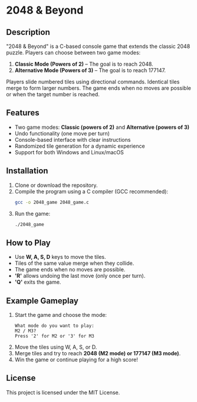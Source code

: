 # 2048 & Beyond

## Description
"2048 & Beyond" is a C-based console game that extends the classic 2048 puzzle. Players can choose between two game modes:
1. **Classic Mode (Powers of 2)** – The goal is to reach 2048.
2. **Alternative Mode (Powers of 3)** – The goal is to reach 177147.

Players slide numbered tiles using directional commands. Identical tiles merge to form larger numbers. The game ends when no moves are possible or when the target number is reached.

## Features
- Two game modes: **Classic (powers of 2)** and **Alternative (powers of 3)**
- Undo functionality (one move per turn)
- Console-based interface with clear instructions
- Randomized tile generation for a dynamic experience
- Support for both Windows and Linux/macOS

## Installation
1. Clone or download the repository.
2. Compile the program using a C compiler (GCC recommended):
   ```sh
   gcc -o 2048_game 2048_game.c
   ```
3. Run the game:
   ```sh
   ./2048_game
   ```

## How to Play
- Use **W, A, S, D** keys to move the tiles.
- Tiles of the same value merge when they collide.
- The game ends when no moves are possible.
- **'R'** allows undoing the last move (only once per turn).
- **'Q'** exits the game.

## Example Gameplay
1. Start the game and choose the mode:
   ```
   What mode do you want to play:
   M2 / M3?
   Press '2' for M2 or '3' for M3
   ```
2. Move the tiles using W, A, S, or D.
3. Merge tiles and try to reach **2048 (M2 mode) or 177147 (M3 mode)**.
4. Win the game or continue playing for a high score!

## License
This project is licensed under the MIT License.

